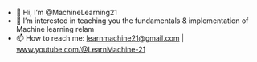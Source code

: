 - 👋 Hi, I’m @MachineLearning21
- 👀 I’m interested in teaching you the fundamentals & implementation of Machine learning relam
- 📫 How to reach me: learnmachine21@gmail.com | www.youtube.com/@LearnMachine-21

<!---
MachineLearning21/MachineLearning21 is a ✨ special ✨ repository because its `README.md` (this file) appears on your GitHub profile.
You can click the Preview link to take a look at your changes.
--->
